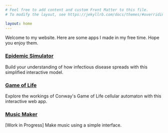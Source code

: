 ```yaml
---
# Feel free to add content and custom Front Matter to this file.
# To modify the layout, see https://jekyllrb.com/docs/themes/#overriding-theme-defaults

layout: home
---
```

<p>Welcome to my website. Here are some apps I made in my free time. Hope you enjoy them.</p>
<h3><a href="{{ 'apps/epidemic-simulator/index.html' | relative_url }}">Epidemic Simulator</a></h3>
<p>Build your understanding of how infectious disease spreads with this simplified interactive model.</p>
<h3><a href="{{ 'apps/game-of-life/index.html' | relative_url }}">Game of Life</a></h3>
<p>Explore the workings of Conway's Game of Life cellular automaton with this interactive web app.</p>
<h3><a href="{{ 'apps/music-maker/index.html' | relative_url }}">Music Maker</a></h3>
<p>[Work in Progress] Make music using a simple interface.</p>